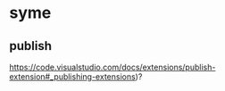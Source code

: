 # syme

## publish

https://code.visualstudio.com/docs/extensions/publish-extension#_publishing-extensions)?
